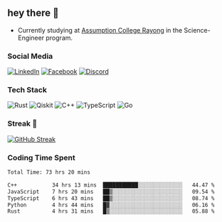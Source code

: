 ## hey there 👋

- Currently studying at [Assumption College Rayong](https://www.acr.ac.th) in the Science-Engineer program.

### Social Media

[![LinkedIn](https://img.shields.io/badge/linkedin-%230077B5.svg?style=for-the-badge&logo=linkedin&logoColor=white)](https://www.linkedin.com/in/kiattisakbeaw/)
[![Facebook](https://img.shields.io/badge/Facebook-%231877F2.svg?style=for-the-badge&logo=Facebook&logoColor=white)](https://www.facebook.com/kiattisakbeawsanburee)
[![Discord](https://img.shields.io/badge/Discord-%235865F2.svg?style=for-the-badge&logo=discord&logoColor=white)](https://discord.gg/dgRsHb5duc)

### Tech Stack
![Rust](https://img.shields.io/badge/rust-%23000000.svg?style=for-the-badge&logo=rust&logoColor=white)
![Qiskit](https://img.shields.io/badge/Qiskit-%236929C4.svg?style=for-the-badge&logo=Qiskit&logoColor=white)
![C++](https://img.shields.io/badge/c++-%2300599C.svg?style=for-the-badge&logo=c%2B%2B&logoColor=white)
![TypeScript](https://img.shields.io/badge/typescript-%23007ACC.svg?style=for-the-badge&logo=typescript&logoColor=white)
![Go](https://img.shields.io/badge/go-%2300ADD8.svg?style=for-the-badge&logo=go&logoColor=white)


### Streak 🚀
[![GitHub Streak](https://streak-stats.demolab.com?user=beawkiattisak&theme=dark&hide_border=true)](https://git.io/streak-stats)
</div>

### Coding Time Spent
<!--START_SECTION:waka-->

```txt
Total Time: 73 hrs 20 mins

C++           34 hrs 13 mins  ███████████░░░░░░░░░░░░░░   44.47 %
JavaScript    7 hrs 20 mins   ██▒░░░░░░░░░░░░░░░░░░░░░░   09.54 %
TypeScript    6 hrs 43 mins   ██▒░░░░░░░░░░░░░░░░░░░░░░   08.74 %
Python        4 hrs 44 mins   █▓░░░░░░░░░░░░░░░░░░░░░░░   06.16 %
Rust          4 hrs 31 mins   █▒░░░░░░░░░░░░░░░░░░░░░░░   05.88 %
```

<!--END_SECTION:waka-->
